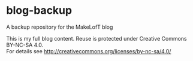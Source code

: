 # blog-backup
A backup repository for the MakeLofT blog

This is my full blog content.  Reuse is protected under Creative Commons BY-NC-SA 4.0.  
For details see http://creativecommons.org/licenses/by-nc-sa/4.0/
